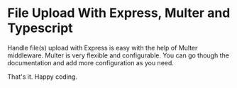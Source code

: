 # File Upload With Express, Multer and Typescript
Handle file(s) upload with Express is easy with the help of Multer middleware. Multer is very flexible and configurable. You can go though the documentation and add more configuration as you need.

That's it. Happy coding.
